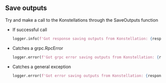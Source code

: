 ## Save outputs

Try and make a call to the Konstellations through the SaveOutputs function

* If successful call
  ```python
  logger.info(f'Got response saving outputs from Konstellation: {response["body"]}')
  ```
* Catches a grpc.RpcError
  ```python
  logger.error(f'Got grpc error saving outputs from Konstellation: {response["body"]}')
  ```

* Catches a general exception
  ```python
  logger.error(f'Got error saving outputs from Konstellation: {response["body"]}')
  ```